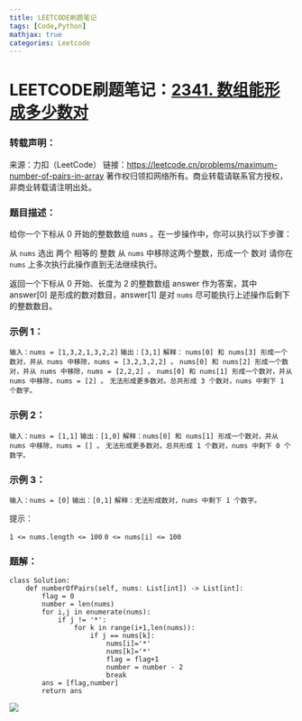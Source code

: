 ```yaml
---
title: LEETCODE刷题笔记
tags: [Code,Python]
mathjax: true
categories: Leetcode
---
```


# LEETCODE刷题笔记：[2341. 数组能形成多少数对](https://leetcode.cn/problems/maximum-number-of-pairs-in-array/)

### 转载声明：

来源：力扣（LeetCode）
链接：https://leetcode.cn/problems/maximum-number-of-pairs-in-array
著作权归领扣网络所有。商业转载请联系官方授权，非商业转载请注明出处。

### 题目描述：

给你一个下标从 0 开始的整数数组 `nums` 。在一步操作中，你可以执行以下步骤：

从 `nums` 选出 两个 相等的 整数
从 `nums` 中移除这两个整数，形成一个 数对
请你在 `nums` 上多次执行此操作直到无法继续执行。

返回一个下标从 0 开始、长度为 2 的整数数组 answer 作为答案，其中 answer[0] 是形成的数对数目，answer[1] 是对 `nums` 尽可能执行上述操作后剩下的整数数目。

### 示例 1：

`输入：nums = [1,3,2,1,3,2,2]`
`输出：[3,1]`
`解释：`
`nums[0] 和 nums[3] 形成一个数对，并从 nums 中移除，nums = [3,2,3,2,2] 。`
`nums[0] 和 nums[2] 形成一个数对，并从 nums 中移除，nums = [2,2,2] 。`
`nums[0] 和 nums[1] 形成一个数对，并从 nums 中移除，nums = [2] 。`
`无法形成更多数对。总共形成 3 个数对，nums 中剩下 1 个数字。`

### 示例 2：

`输入：nums = [1,1]`
`输出：[1,0]`
`解释：nums[0] 和 nums[1] 形成一个数对，并从 nums 中移除，nums = [] 。`
`无法形成更多数对。总共形成 1 个数对，nums 中剩下 0 个数字。`

### 示例 3：

`输入：nums = [0]`
`输出：[0,1]`
`解释：无法形成数对，nums 中剩下 1 个数字。`


提示：

`1 <= nums.length <= 100`
`0 <= nums[i] <= 100`

### 题解：

```
class Solution:
    def numberOfPairs(self, nums: List[int]) -> List[int]:
        flag = 0
        number = len(nums)
        for i,j in enumerate(nums):
            if j != '*':
                for k in range(i+1,len(nums)):
                    if j == nums[k]:
                        nums[i]='*'
                        nums[k]='*'
                        flag = flag+1
                        number = number - 2
                        break
        ans = [flag,number]
        return ans
```

![](image-20230216232832931.png)
